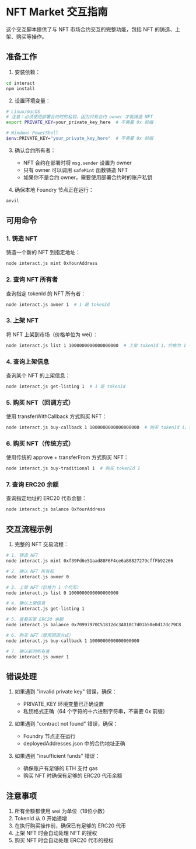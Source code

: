 # NFT Market 交互指南

这个交互脚本提供了与 NFT 市场合约交互的完整功能，包括 NFT 的铸造、上架、购买等操作。

## 准备工作

1. 安装依赖：
```bash
cd interact
npm install
```

2. 设置环境变量：
```bash
# Linux/macOS
# 注意：必须使用部署合约时的私钥，因为只有合约 owner 才能铸造 NFT
export PRIVATE_KEY=your_private_key_here  # 不需要 0x 前缀

# Windows PowerShell
$env:PRIVATE_KEY="your_private_key_here"  # 不需要 0x 前缀
```

3. 确认合约所有者：
   - NFT 合约在部署时将 `msg.sender` 设置为 owner
   - 只有 owner 可以调用 `safeMint` 函数铸造 NFT
   - 如果你不是合约 owner，需要使用部署合约时的账户私钥

3. 确保本地 Foundry 节点正在运行：
```bash
anvil
```

## 可用命令

### 1. 铸造 NFT
铸造一个新的 NFT 到指定地址：
```bash
node interact.js mint 0xYourAddress
```

### 2. 查询 NFT 所有者
查询指定 tokenId 的 NFT 所有者：
```bash
node interact.js owner 1  # 1 是 tokenId
```

### 3. 上架 NFT
将 NFT 上架到市场（价格单位为 wei）：
```bash
node interact.js list 1 1000000000000000000  # 上架 tokenId 1，价格为 1 个代币
```

### 4. 查询上架信息
查询某个 NFT 的上架信息：
```bash
node interact.js get-listing 1  # 1 是 tokenId
```

### 5. 购买 NFT（回调方式）
使用 transferWithCallback 方式购买 NFT：
```bash
node interact.js buy-callback 1 1000000000000000000  # 购买 tokenId 1，价格为 1 个代币
```

### 6. 购买 NFT（传统方式）
使用传统的 approve + transferFrom 方式购买 NFT：
```bash
node interact.js buy-traditional 1  # 购买 tokenId 1
```

### 7. 查询 ERC20 余额
查询指定地址的 ERC20 代币余额：
```bash
node interact.js balance 0xYourAddress
```

## 交互流程示例

1. 完整的 NFT 交易流程：
```bash
# 1. 铸造 NFT
node interact.js mint 0xf39Fd6e51aad88F6F4ce6aB8827279cffFb92266

# 2. 确认 NFT 所有权
node interact.js owner 0

# 3. 上架 NFT（价格为 1 个代币）
node interact.js list 0 1000000000000000000

# 4. 确认上架信息
node interact.js get-listing 1

# 5. 查看买家 ERC20 余额
node interact.js balance 0x70997970C51812dc3A010C7d01b50e0d17dc79C8

# 6. 购买 NFT（使用回调方式）
node interact.js buy-callback 1 1000000000000000000

# 7. 确认新的所有者
node interact.js owner 1
```

## 错误处理

1. 如果遇到 "invalid private key" 错误，确保：
   - PRIVATE_KEY 环境变量已正确设置
   - 私钥格式正确（64 个字符的十六进制字符串，不需要 0x 前缀）

2. 如果遇到 "contract not found" 错误，确保：
   - Foundry 节点正在运行
   - deployedAddresses.json 中的合约地址正确

3. 如果遇到 "insufficient funds" 错误：
   - 确保账户有足够的 ETH 支付 gas
   - 购买 NFT 时确保有足够的 ERC20 代币余额

## 注意事项

1. 所有金额都使用 wei 为单位（18位小数）
2. TokenId 从 0 开始递增
3. 在执行购买操作前，确保已有足够的 ERC20 代币
4. 上架 NFT 时会自动处理 NFT 的授权
5. 购买 NFT 时会自动处理 ERC20 代币的授权
